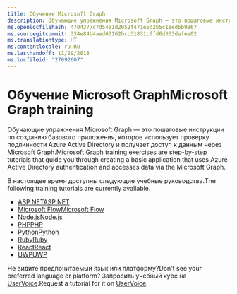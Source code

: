 ```yaml
---
title: Обучение Microsoft Graph
description: Обучающие упражнения Microsoft Graph — это пошаговые инструкции по созданию базового приложения, которое использует проверку подлинности Azure Active Directory и получает доступ к данным через Microsoft Graph.
ms.openlocfilehash: 4704377c7d54e1d2052f471e5d2b5c18ed6b9867
ms.sourcegitcommit: 334e84b4aed63162bcc31831cffd6d363dafee02
ms.translationtype: HT
ms.contentlocale: ru-RU
ms.lasthandoff: 11/29/2018
ms.locfileid: "27092607"
---
```

# <a name="microsoft-graph-training"></a><span data-ttu-id="ea480-103">Обучение Microsoft Graph</span><span class="sxs-lookup"><span data-stu-id="ea480-103">Microsoft Graph training</span></span>

<span data-ttu-id="ea480-104">Обучающие упражнения Microsoft Graph — это пошаговые инструкции по созданию базового приложения, которое использует проверку подлинности Azure Active Directory и получает доступ к данным через Microsoft Graph.</span><span class="sxs-lookup"><span data-stu-id="ea480-104">Microsoft Graph training exercises are step-by-step tutorials that guide you through creating a basic application that uses Azure Active Directory authentication and accesses data via the Microsoft Graph.</span></span>

<span data-ttu-id="ea480-105">В настоящее время доступны следующие учебные руководства.</span><span class="sxs-lookup"><span data-stu-id="ea480-105">The following training tutorials are currently available.</span></span>

- [<span data-ttu-id="ea480-106">ASP.NET</span><span class="sxs-lookup"><span data-stu-id="ea480-106">ASP.NET</span></span>](https://docs.microsoft.com/graph/training/aspnet-tutorial/)
- [<span data-ttu-id="ea480-107">Microsoft Flow</span><span class="sxs-lookup"><span data-stu-id="ea480-107">Microsoft Flow</span></span>](https://docs.microsoft.com/graph/training/flow-tutorial/)
- [<span data-ttu-id="ea480-108">Node.js</span><span class="sxs-lookup"><span data-stu-id="ea480-108">Node.js</span></span>](https://docs.microsoft.com/graph/training/node-tutorial/)
- [<span data-ttu-id="ea480-109">PHP</span><span class="sxs-lookup"><span data-stu-id="ea480-109">PHP</span></span>](https://docs.microsoft.com/graph/training/php-tutorial/)
- [<span data-ttu-id="ea480-110">Python</span><span class="sxs-lookup"><span data-stu-id="ea480-110">Python</span></span>](https://docs.microsoft.com/graph/training/python-tutorial/)
- [<span data-ttu-id="ea480-111">Ruby</span><span class="sxs-lookup"><span data-stu-id="ea480-111">Ruby</span></span>](https://docs.microsoft.com/graph/training/ruby-tutorial/)
- [<span data-ttu-id="ea480-112">React</span><span class="sxs-lookup"><span data-stu-id="ea480-112">React</span></span>](https://docs.microsoft.com/graph/training/react-tutorial/)
- [<span data-ttu-id="ea480-113">UWP</span><span class="sxs-lookup"><span data-stu-id="ea480-113">UWP</span></span>](https://docs.microsoft.com/graph/training/uwp-tutorial/)

<span data-ttu-id="ea480-114">Не видите предпочитаемый язык или платформу?</span><span class="sxs-lookup"><span data-stu-id="ea480-114">Don't see your preferred language or platform?</span></span> <span data-ttu-id="ea480-115">Запросить учебный курс на [UserVoice](https://officespdev.uservoice.com/forums/224641-feature-requests-and-feedback/category/101632-microsoft-graph-o365-rest-apis).</span><span class="sxs-lookup"><span data-stu-id="ea480-115">Request a tutorial for it on [UserVoice](https://officespdev.uservoice.com/forums/224641-feature-requests-and-feedback/category/101632-microsoft-graph-o365-rest-apis).</span></span>
